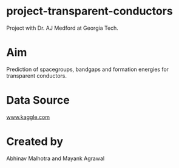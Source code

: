 # project-transparent-conductors
Project with Dr. AJ Medford at Georgia Tech.

# Aim
Prediction of spacegroups, bandgaps and formation energies for transparent conductors.

# Data Source
www.kaggle.com

# Created by
Abhinav Malhotra and Mayank Agrawal

